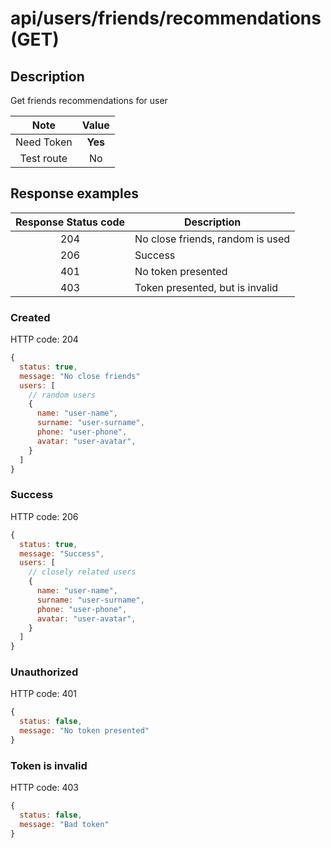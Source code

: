 # api/users/friends/recommendations (GET)

## Description

Get friends recommendations for user

|    Note    |  Value  |
| :--------: | :-----: |
| Need Token | **Yes** |
| Test route |   No    |

## Response examples

| Response Status code | Description                      |
| :------------------: | -------------------------------- |
|         204          | No close friends, random is used |
|         206          | Success                          |
|         401          | No token presented               |
|         403          | Token presented, but is invalid  |

### Created

HTTP code: 204

```js
{
  status: true,
  message: "No close friends"
  users: [
    // random users
    {
      name: "user-name",
      surname: "user-surname",
      phone: "user-phone",
      avatar: "user-avatar",
    }
  ]
}
```

### Success

HTTP code: 206

```js
{
  status: true,
  message: "Success",
  users: [
    // closely related users
    {
      name: "user-name",
      surname: "user-surname",
      phone: "user-phone",
      avatar: "user-avatar",
    }
  ]
}
```

### Unauthorized

HTTP code: 401

```js
{
  status: false,
  message: "No token presented"
}
```

### Token is invalid

HTTP code: 403

```js
{
  status: false,
  message: "Bad token"
}
```
